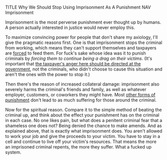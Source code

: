 TITLE Why We Should Stop Using Imprisonment As A Punishment
NAV Imprisonment

Imprisonment is the most perverse punishment ever thought up by humans. A person actually interested in justice would never employ this.

To maximize convincing power for people that don't share my axiology, I'll give the pragmatic reasons first. One is that imprisonment stops the criminal from working, which means they can't support themselves and taxpayers are [forced](enforcement.html) to feed them. For fuck's sake whose idea was it to punish criminals by *forcing them to continue being a drag on their victims*. (It's important that [the taxpayer's anger here should be directed at the government](anarchism), not the criminals, who didn't choose to cause this situation and aren't the ones with the power to stop it.)

Then there's the reason of increased collateral damage: imprisonment also severely harms the criminal's friends and family, as well as whatever employer, customers, or coworkers they might have. Most [other forms of punishment](forms_of_punishment) don't lead to as much suffering for those around the criminal.

Now for the spiritual reason. Compare it to the simple method of beating the criminal up, and think about the effect your punishment has on the criminal in each case. No one likes pain, but what does a penitent criminal fear that a shameless one does not? Being denied the chance to make amends. And as explained above, that is exactly what imprisonment does. You aren't allowed to work your job and give the proceeds to your victim. You have to stay in a cell and continue to live off your victim's resources. That means the more an imprisoned criminal repents, the more they suffer. What a fucked up system.
